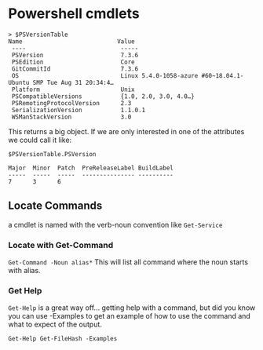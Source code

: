 # Powershell cmdlets

``` 
> $PSVersionTable
Name                           Value
 ----                           -----
 PSVersion                      7.3.6
 PSEdition                      Core
 GitCommitId                    7.3.6
 OS                             Linux 5.4.0-1058-azure #60~18.04.1-Ubuntu SMP Tue Aug 31 20:34:4…
 Platform                       Unix
 PSCompatibleVersions           {1.0, 2.0, 3.0, 4.0…}
 PSRemotingProtocolVersion      2.3
 SerializationVersion           1.1.0.1
 WSManStackVersion              3.0
 ```

This returns a big object. If we are only interested in one of the attributes we could call it like:

 ```
 $PSVersionTable.PSVersion

Major  Minor  Patch  PreReleaseLabel BuildLabel
-----  -----  -----  --------------- ----------
7      3      6  
```

## Locate Commands 
a cmdlet is named with the verb-noun convention like `Get-Service`

### Locate with Get-Command
`Get-Command -Noun alias*`
This will list all command where the noun starts with alias.
### Get Help
`Get-Help` is a great way off... getting help with a command, but did you know you can use -Examples to get an example of how to use the command and what to expect of the output.

`Get-Help Get-FileHash -Examples`


